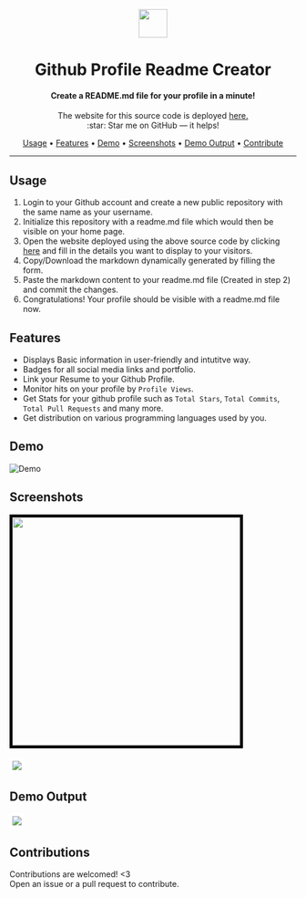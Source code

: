 <p align="center">
<img src="https://github.com/rajk3770/Github-Profile-Readme-Creator/blob/master/images/person.ico"  align="center" height="50"/>
</p>

<h1 align="center"> Github Profile Readme Creator </h1>

<h4 align="center">Create a README.md file for your profile in a minute!<br/></h4>
<p align="center">
The website for this source code is deployed <a href="https://github-profile-readme-creator.web.app">
here.</a>
<br/>
:star: Star me on GitHub — it helps!<br/>
 </p>
 <p align="center">
  <a href="#usage">Usage</a> •
  <a href="#features">Features</a> •
  <a href="#demo">Demo</a> •
  <a href="#screenshots">Screenshots</a> •
  <a href="#demo-output">Demo Output</a> •
  <a href="#contributions">Contribute</a>
</p>

---

## Usage
1. Login to your Github account and create a new public repository with the same name as your username.
2. Initialize this repository with a readme.md file which would then be visible on your home page.
3. Open the website deployed using the above source code by clicking [<u>here</u>](https://github-profile-readme-creator.web.app) and fill in the details you want to display
to your visitors.
4. Copy/Download the markdown dynamically generated by filling the form.
5. Paste the markdown content to your readme.md file (Created in step 2) and commit the changes.
6. Congratulations! Your profile should be visible with a readme.md file now.

## Features
* Displays Basic information in user-friendly and intutitve way.
* Badges for all social media links and portfolio.
* Link your Resume to your Github Profile.
* Monitor hits on your profile by `Profile Views`.
* Get Stats for your github profile such as `Total Stars`, `Total Commits`, `Total Pull Requests` and many more.
* Get distribution on various programming languages used by you.

## Demo
![Demo](https://github.com/rajk3770/Github-Profile-Readme-Creator/blob/master/screenshots/Demo.gif)

## Screenshots
<kbd><img style="border: 5px solid black;" src="https://github.com/rajk3770/Github-Profile-Readme-Creator/blob/master/screenshots/Mobile%20Design.jpg"  height="400"/></kbd>
</br></br>
<kbd><img src="https://github.com/rajk3770/Github-Profile-Readme-Creator/blob/master/screenshots/Laptop%20Design.png" style="border:5px solid #fff"/></kbd>

## Demo Output
<kbd><img src="https://github.com/rajk3770/Github-Profile-Readme-Creator/blob/master/screenshots/Demo%20Output.png" style="border:5px solid #fff"/></kbd>

## Contributions
Contributions are welcomed! <3 <br/>
Open an issue or a pull request to contribute.
